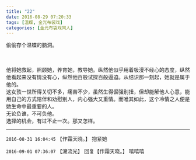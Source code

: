 ```yaml
---
title: "22"
date: 2016-08-29 07:20:33
tags: [温蝶, 金光布袋戏]
categories: [金光布袋戏同人]
---
```


<p dir="ltr"  >偷偷存个温蝶的脑洞。<br /><br /><br /></p> 
<p dir="ltr"  >他将她救起，照顾她，养育她，教导她。纵然他似乎用着极漫不经心的态度，纵然他看起来没有情没有心，纵然他百般试探百般逼迫。从结识那一刻起，她就是属于他的。<br />这女孩一世所得关切不多，痛苦不少，虽然生得倔强别扭，但却能解他人心意，能用自己的方式陪伴和劝慰别人，内心强大又重情。而唯其如此，这个冷情之人便是她生命中最重要的人。<br />无论负谁，不可负他。<br />选择的机会，有过不止一次。那又怎样。</p>

<!-- more -->

---

`2016-08-31 16:04:45` 【作霜天晓。】 抱紧她

`2016-09-01 07:36:07` 【溯流光】 回复【作霜天晓。】 嘻嘻嘻

